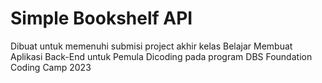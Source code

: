 # Simple Bookshelf API
Dibuat untuk memenuhi submisi project akhir kelas Belajar Membuat Aplikasi Back-End untuk Pemula Dicoding pada program DBS Foundation Coding Camp 2023
